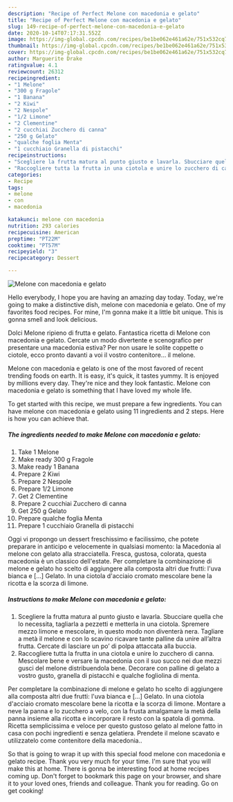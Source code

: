 ```yaml
---
description: "Recipe of Perfect Melone con macedonia e gelato"
title: "Recipe of Perfect Melone con macedonia e gelato"
slug: 149-recipe-of-perfect-melone-con-macedonia-e-gelato
date: 2020-10-14T07:17:31.552Z
image: https://img-global.cpcdn.com/recipes/be1be062e461a62e/751x532cq70/melone-con-macedonia-e-gelato-recipe-main-photo.jpg
thumbnail: https://img-global.cpcdn.com/recipes/be1be062e461a62e/751x532cq70/melone-con-macedonia-e-gelato-recipe-main-photo.jpg
cover: https://img-global.cpcdn.com/recipes/be1be062e461a62e/751x532cq70/melone-con-macedonia-e-gelato-recipe-main-photo.jpg
author: Marguerite Drake
ratingvalue: 4.1
reviewcount: 26312
recipeingredient:
- "1 Melone"
- "300 g Fragole"
- "1 Banana"
- "2 Kiwi"
- "2 Nespole"
- "1/2 Limone"
- "2 Clementine"
- "2 cucchiai Zucchero di canna"
- "250 g Gelato"
- "qualche foglia Menta"
- "1 cucchiaio Granella di pistacchi"
recipeinstructions:
- "Scegliere la frutta matura al punto giusto e lavarla. Sbucciare quella che lo necessita, tagliarla a pezzetti e metterla in una ciotola. Spremere mezzo limone e mescolare, in questo modo non diventerà nera. Tagliare a metà il melone e con lo scavino ricavare tante palline da unire all’altra frutta. Cercate di lasciare un po’ di polpa attaccata alla buccia."
- "Raccogliere tutta la frutta in una ciotola e unire lo zucchero di canna. Mescolare bene e versare la macedonia con il suo succo nei due mezzi gusci del melone distribuendola bene. Decorare con palline di gelato a vostro gusto, granella di pistacchi e qualche fogliolina di menta."
categories:
- Recipe
tags:
- melone
- con
- macedonia

katakunci: melone con macedonia 
nutrition: 293 calories
recipecuisine: American
preptime: "PT22M"
cooktime: "PT57M"
recipeyield: "3"
recipecategory: Dessert

---
```



![Melone con macedonia e gelato](https://img-global.cpcdn.com/recipes/be1be062e461a62e/751x532cq70/melone-con-macedonia-e-gelato-recipe-main-photo.jpg)

Hello everybody, I hope you are having an amazing day today. Today, we're going to make a distinctive dish, melone con macedonia e gelato. One of my favorites food recipes. For mine, I'm gonna make it a little bit unique. This is gonna smell and look delicious.

Dolci Melone ripieno di frutta e gelato. Fantastica ricetta di Melone con macedonia e gelato. Cercate un modo divertente e scenografico per presentare una macedonia estiva? Per non usare le solite coppette o ciotole, ecco pronto davanti a voi il vostro contenitore… il melone.

Melone con macedonia e gelato is one of the most favored of recent trending foods on earth. It is easy, it's quick, it tastes yummy. It is enjoyed by millions every day. They're nice and they look fantastic. Melone con macedonia e gelato is something that I have loved my whole life.


To get started with this recipe, we must prepare a few ingredients. You can have melone con macedonia e gelato using 11 ingredients and 2 steps. Here is how you can achieve that.

<!--inarticleads1-->

##### The ingredients needed to make Melone con macedonia e gelato:

1. Take 1 Melone
1. Make ready 300 g Fragole
1. Make ready 1 Banana
1. Prepare 2 Kiwi
1. Prepare 2 Nespole
1. Prepare 1/2 Limone
1. Get 2 Clementine
1. Prepare 2 cucchiai Zucchero di canna
1. Get 250 g Gelato
1. Prepare qualche foglia Menta
1. Prepare 1 cucchiaio Granella di pistacchi


Oggi vi propongo un dessert freschissimo e facilissimo, che potete preparare in anticipo e velocemente in qualsiasi momento: la Macedonia al melone con gelato alla stracciatella. Fresca, gustosa, colorata, questa macedonia è un classico dell&#39;estate. Per completare la combinazione di melone e gelato ho scelto di aggiungere alla composta altri due frutti: l&#39;uva bianca e […] Gelato. In una ciotola d&#39;acciaio cromato mescolare bene la ricotta e la scorza di limone. 

<!--inarticleads2-->

##### Instructions to make Melone con macedonia e gelato:

1. Scegliere la frutta matura al punto giusto e lavarla. Sbucciare quella che lo necessita, tagliarla a pezzetti e metterla in una ciotola. Spremere mezzo limone e mescolare, in questo modo non diventerà nera. Tagliare a metà il melone e con lo scavino ricavare tante palline da unire all’altra frutta. Cercate di lasciare un po’ di polpa attaccata alla buccia.
1. Raccogliere tutta la frutta in una ciotola e unire lo zucchero di canna. Mescolare bene e versare la macedonia con il suo succo nei due mezzi gusci del melone distribuendola bene. Decorare con palline di gelato a vostro gusto, granella di pistacchi e qualche fogliolina di menta.


Per completare la combinazione di melone e gelato ho scelto di aggiungere alla composta altri due frutti: l&#39;uva bianca e […] Gelato. In una ciotola d&#39;acciaio cromato mescolare bene la ricotta e la scorza di limone. Montare a neve la panna e lo zucchero a velo, con la frusta amalgamare la metà della panna insieme alla ricotta e incorporare il resto con la spatola di gomma. Ricetta semplicissima e veloce per questo gustoso gelato al melone fatto in casa con pochi ingredienti e senza gelatiera. Prendete il melone scavato e utilizzatelo come contenitore della macedonia.. 

So that is going to wrap it up with this special food melone con macedonia e gelato recipe. Thank you very much for your time. I'm sure that you will make this at home. There is gonna be interesting food at home recipes coming up. Don't forget to bookmark this page on your browser, and share it to your loved ones, friends and colleague. Thank you for reading. Go on get cooking!
